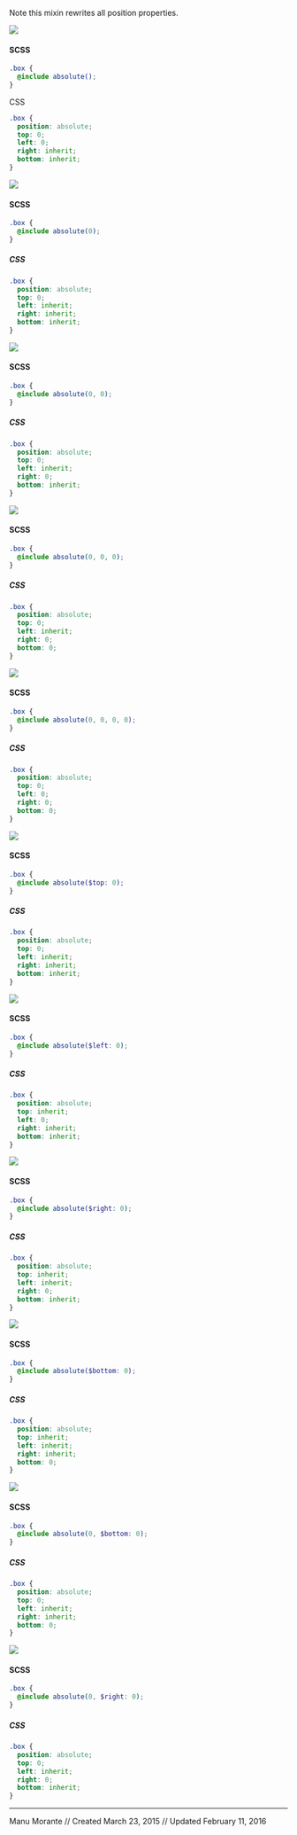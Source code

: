 Note this mixin rewrites all position properties.

![](images/t-l.png)

#### SCSS
```scss
.box {
  @include absolute();
}
```

CSS
```css
.box {
  position: absolute;
  top: 0;
  left: 0;
  right: inherit;
  bottom: inherit;
}
```

![](images/t.png)

#### SCSS
```scss
.box {
  @include absolute(0);
}
```

##### CSS
```css
.box {
  position: absolute;
  top: 0;
  left: inherit;
  right: inherit;
  bottom: inherit;
}
```

![](images/t-r.png)

#### SCSS
```scss
.box {
  @include absolute(0, 0);
}
```

##### CSS
```css
.box {
  position: absolute;
  top: 0;
  left: inherit;
  right: 0;
  bottom: inherit;
}
```

![](images/t-r-b.png)

#### SCSS
```scss
.box {
  @include absolute(0, 0, 0);
}
```

##### CSS
```css
.box {
  position: absolute;
  top: 0;
  left: inherit;
  right: 0;
  bottom: 0;
}
```

![](images/a.png)

#### SCSS
```scss
.box {
  @include absolute(0, 0, 0, 0);
}
```

##### CSS
```css
.box {
  position: absolute;
  top: 0;
  left: 0;
  right: 0;
  bottom: 0;
}
```

![](images/t.png)

#### SCSS
```scss
.box {
  @include absolute($top: 0);
}
```

##### CSS
```css
.box {
  position: absolute;
  top: 0;
  left: inherit;
  right: inherit;
  bottom: inherit;
}
```

![](images/l.png)

#### SCSS
```scss
.box {
  @include absolute($left: 0);
}
```

##### CSS
```css
.box {
  position: absolute;
  top: inherit;
  left: 0;
  right: inherit;
  bottom: inherit;
}
```

![](images/r.png)

#### SCSS
```scss
.box {
  @include absolute($right: 0);
}
```

##### CSS
```css
.box {
  position: absolute;
  top: inherit;
  left: inherit;
  right: 0;
  bottom: inherit;
}
```

![](images/b.png)

#### SCSS
```scss
.box {
  @include absolute($bottom: 0);
}
```

##### CSS
```css
.box {
  position: absolute;
  top: inherit;
  left: inherit;
  right: inherit;
  bottom: 0;
}
```

![](images/t-b.png)

#### SCSS
```scss
.box {
  @include absolute(0, $bottom: 0);
}
```

##### CSS
```css
.box {
  position: absolute;
  top: 0;
  left: inherit;
  right: inherit;
  bottom: 0;
}
```

![](images/t-r.png)

#### SCSS
```scss
.box {
  @include absolute(0, $right: 0);
}
```

##### CSS
```css
.box {
  position: absolute;
  top: 0;
  left: inherit;
  right: 0;
  bottom: inherit;
}
```

---
Manu Morante // Created March 23, 2015 // Updated February 11, 2016
